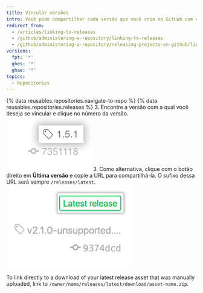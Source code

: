 ```yaml
---
title: Vincular versões
intro: Você pode compartilhar cada versão que você cria no GitHub com uma URL única.
redirect_from:
  - /articles/linking-to-releases
  - /github/administering-a-repository/linking-to-releases
  - /github/administering-a-repository/releasing-projects-on-github/linking-to-releases
versions:
  fpt: '*'
  ghes: '*'
  ghae: '*'
topics:
  - Repositories
---
```


{% data reusables.repositories.navigate-to-repo %}
{% data reusables.repositories.releases %}
3. Encontre a versão com a qual você deseja se vincular e clique no número da versão. ![Tag de informação de versões](/assets/images/help/releases/release_tag_name.png)
3. Como alternativa, clique com o botão direito em **Última versão** e copie a URL para compartilhá-la. O sufixo dessa URL será sempre `/releases/latest`. ![Tag última versão](/assets/images/help/releases/release_latest_release_tag.png)

To link directly to a download of your latest release asset that was manually uploaded, link to `/owner/name/releases/latest/download/asset-name.zip`.
